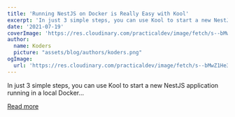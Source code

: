 ```yaml
---
title: 'Running NestJS on Docker is Really Easy with Kool'
excerpt: 'In just 3 simple steps, you can use Kool to start a new NestJS application running in a local Docker...'
date: '2021-07-19'
coverImage: 'https://res.cloudinary.com/practicaldev/image/fetch/s--bMwZ1He3--/c_imagga_scale,f_auto,fl_progressive,h_420,q_auto,w_1000/https://dev-to-uploads.s3.amazonaws.com/uploads/articles/lnpf4ko4iehfeb8tay7k.png'
author:
  name: Koders
  picture: "assets/blog/authors/koders.png"
ogImage:
  url: 'https://res.cloudinary.com/practicaldev/image/fetch/s--bMwZ1He3--/c_imagga_scale,f_auto,fl_progressive,h_420,q_auto,w_1000/https://dev-to-uploads.s3.amazonaws.com/uploads/articles/lnpf4ko4iehfeb8tay7k.png'
---
```


In just 3 simple steps, you can use Kool to start a new NestJS application running in a local Docker...

[Read more](https://dev.to/kooldev/running-nestjs-on-docker-is-really-easy-with-kool-5b8m)
